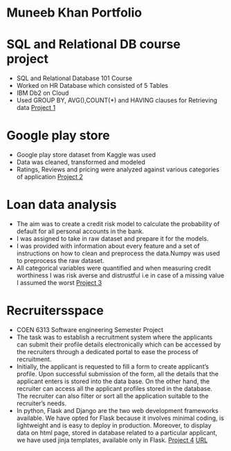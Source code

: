 
# Muneeb Khan Portfolio

# SQL and Relational DB course project
* SQL and Relational Database 101 Course
* Worked on HR Database which consisted of 5 Tables
* IBM Db2 on Cloud
* Used GROUP BY, AVG(),COUNT(*) and HAVING clauses for Retrieving data
 [Project 1](https://github.com/muneebkhan77/SQL-and-Relational-Db-101-course)

# Google play store 
* Google play store dataset from Kaggle was used
* Data was cleaned, transformed and modeled 
* Ratings, Reviews and pricing were analyzed against various categories of application
[Project 2](https://github.com/muneebkhan77/Google_play_store_ratings/blob/main/Predicting%20Google%20App's%20Rating.ipynb)

# Loan data analysis
* The aim was to create a credit risk model to calculate the probability of default for all personal accounts in the bank.
* I was assigned to take in raw dataset and prepare it for the models.
* I was provided with information about every feature and a set of instructions on how to clean and preprocess the data.Numpy was used to preprocess the raw dataset.
* All categorical variables were quantified and when measuring credit worthiness I was risk averse and distrustful i.e in case of a missing value I assumed the worst
[Project 3](https://github.com/muneebkhan77/loan_data_analysis/blob/main/Loan_data_Project.ipynb)

# Recruitersspace
* COEN 6313 Software engineering Semester Project
* The task was to establish a recruitment system where the applicants can submit their profile details electronically which can be accessed by the recruiters through a dedicated portal to ease the process of recruitment.
* Initially, the applicant is requested to fill a form to create applicant’s profile. Upon successful submission of the form, all the details that the applicant enters is stored into the data base. On the other hand, the recruiter can access all the applicant profiles stored in the database. The recruiter can also filter or sort all the application suitable to the recruiter’s needs.
* In python, Flask and Django are the two web development frameworks available. We have opted for Flask because it involves minimal coding, is lightweight and is easy to deploy in production. Moreover, to display data on html page, stored in database related to a particular applicant, we have used jinja templates, available only in Flask.
[Project 4](https://github.com/muneebkhan77/Recruitersspace/blob/main/main.py)
[URL](https://recruitersspace.herokuapp.com/login)
